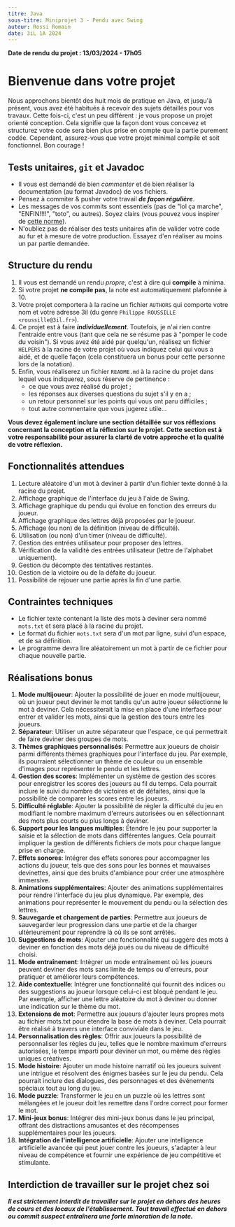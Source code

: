 ```yaml
---
titre: Java
sous-titre: Miniprojet 3 - Pendu avec Swing
auteur: Rossi Romain
date: 3iL 1A 2024
---
```


**Date de rendu du projet : 13/03/2024 - 17h05**

# Bienvenue dans votre projet

Nous approchons bientôt des huit mois de pratique en Java, et jusqu'à présent, vous avez été habitués à recevoir des sujets détaillés pour vos travaux. Cette fois-ci, c'est un peu différent : je vous propose un projet orienté conception. Cela signifie que la façon dont vous concevez et structurez votre code sera bien plus prise en compte que la partie purement codée. Cependant, assurez-vous que votre projet minimal compile et soit fonctionnel. Bon courage !

## Tests unitaires, `git` et Javadoc

- Il vous est demandé de bien *commenter* et de bien réaliser la documentation (au format Javadoc) de vos fichiers.
- Pensez à commiter & pusher votre travail ***de façon régulière***.
- Les messages de vos commits sont essentiels (pas de "lol ça marche", "ENFIN!!!!", "toto", ou autres). Soyez clairs (vous pouvez vous inspirer de [cette norme](https://buzut.net/cours/versioning-avec-git/bien-nommer-ses-commits)).
- N'oubliez pas de réaliser des tests unitaires afin de valider votre code au fur et à mesure de votre production. Essayez d'en réaliser au moins un par partie demandée.

## Structure du rendu

1. Il vous est demandé un rendu *propre*, c'est à dire qui **compile** à minima.
2. Si votre projet **ne compile pas**, la note est automatiquement plafonnée à 10.
3. Votre projet comportera à la racine un fichier `AUTHORS` qui comporte votre nom et votre adresse 3il (du genre `Philippe ROUSSILLE <roussille@3il.fr>`).
4. Ce projet est à faire ***individuellement***. Toutefois, je n'ai rien contre l'entraide entre vous (tant que cela ne se résume pas à "pomper le code du voisin"). Si vous avez été aidé par quelqu'un, réalisez un fichier `HELPERS` à la racine de votre projet où vous indiquez celui qui vous a aidé, et de quelle façon (cela constituera un bonus pour cette personne lors de la notation).
5. Enfin, vous réaliserez un fichier `README.md` à la racine du projet dans lequel vous indiquerez, sous réserve de pertinence :
    - ce que vous avez réalisé du projet ;
    - les réponses aux diverses questions du sujet s'il y en a ;
    - un retour personnel sur les points qui vous ont paru difficiles ;
    - tout autre commentaire que vous jugerez utile...

**Vous devez également inclure une section détaillée sur vos réflexions concernant la conception et la réflexion sur le projet. Cette section est à votre responsabilité pour assurer la clarté de votre approche et la qualité de votre réflexion.**

## Fonctionnalités attendues

1. Lecture aléatoire d'un mot à deviner à partir d'un fichier texte donné à la racine du projet.
2. Affichage graphique de l'interface du jeu à l'aide de Swing.
3. Affichage graphique du pendu qui évolue en fonction des erreurs du joueur.
4. Affichage graphique des lettres déjà proposées par le joueur.
5. Affichage (ou non) de la définition (niveau de difficulté).
6. Utilisation (ou non) d'un timer (niveau de difficulté).
7. Gestion des entrées utilisateur pour proposer des lettres.
8. Vérification de la validité des entrées utilisateur (lettre de l'alphabet uniquement).
9. Gestion du décompte des tentatives restantes.
10. Gestion de la victoire ou de la défaite du joueur.
11. Possibilité de rejouer une partie après la fin d'une partie.

## Contraintes techniques

- Le fichier texte contenant la liste des mots à deviner sera nommé `mots.txt` et sera placé à la racine du projet.
- Le format du fichier `mots.txt` sera d'un mot par ligne, suivi d'un espace, et de sa définition.
- Le programme devra lire aléatoirement un mot à partir de ce fichier pour chaque nouvelle partie.

## Réalisations bonus

1. **Mode multijoueur**: Ajouter la possibilité de jouer en mode multijoueur, où un joueur peut deviner le mot tandis qu'un autre joueur sélectionne le mot à deviner. Cela nécessiterait la mise en place d'une interface pour entrer et valider les mots, ainsi que la gestion des tours entre les joueurs.
2. **Séparateur**: Utiliser un autre séparateur que l'espace, ce qui permettrait de faire deviner des groupes de mots.
3. **Thèmes graphiques personnalisés**: Permettre aux joueurs de choisir parmi différents thèmes graphiques pour l'interface du jeu. Par exemple, ils pourraient sélectionner un thème de couleur ou un ensemble d'images pour représenter le pendu et les lettres.
4. **Gestion des scores**: Implémenter un système de gestion des scores pour enregistrer les scores des joueurs au fil du temps. Cela pourrait inclure le suivi du nombre de victoires et de défaites, ainsi que la possibilité de comparer les scores entre les joueurs.
5. **Difficulté réglable**: Ajouter la possibilité de régler la difficulté du jeu en modifiant le nombre maximum d'erreurs autorisées ou en sélectionnant des mots plus courts ou plus longs à deviner.
6. **Support pour les langues multiples**: Étendre le jeu pour supporter la saisie et la sélection de mots dans différentes langues. Cela pourrait impliquer la gestion de différents fichiers de mots pour chaque langue prise en charge.
7. **Effets sonores**: Intégrer des effets sonores pour accompagner les actions du joueur, tels que des sons pour les bonnes et mauvaises devinettes, ainsi que des bruits d'ambiance pour créer une atmosphère immersive.
8. **Animations supplémentaires**: Ajouter des animations supplémentaires pour rendre l'interface du jeu plus dynamique. Par exemple, des animations pour représenter le mouvement du pendu ou la sélection des lettres.
9. **Sauvegarde et chargement de parties**: Permettre aux joueurs de sauvegarder leur progression dans une partie et de la charger ultérieurement pour reprendre là où ils se sont arrêtés.
10. **Suggestions de mots**: Ajouter une fonctionnalité qui suggère des mots à deviner en fonction des mots déjà joués ou du niveau de difficulté choisi.
11. **Mode entraînement**: Intégrer un mode entraînement où les joueurs peuvent deviner des mots sans limite de temps ou d'erreurs, pour pratiquer et améliorer leurs compétences.
12. **Aide contextuelle**: Intégrer une fonctionnalité qui fournit des indices ou des suggestions au joueur lorsque celui-ci est bloqué pendant le jeu. Par exemple, afficher une lettre aléatoire du mot à deviner ou donner une indication sur le thème du mot.
13. **Extensions de mot**: Permettre aux joueurs d'ajouter leurs propres mots au fichier mots.txt pour étendre la base de mots à deviner. Cela pourrait être réalisé à travers une interface conviviale dans le jeu.
14. **Personnalisation des règles**: Offrir aux joueurs la possibilité de personnaliser les règles du jeu, telles que le nombre maximum d'erreurs autorisées, le temps imparti pour deviner un mot, ou même des règles uniques créatives.
15. **Mode histoire**: Ajouter un mode histoire narratif où les joueurs suivent une intrigue et résolvent des énigmes basées sur le jeu du pendu. Cela pourrait inclure des dialogues, des personnages et des événements spéciaux tout au long du jeu.
16. **Mode puzzle**: Transformer le jeu en un puzzle où les lettres sont mélangées et le joueur doit les remettre dans l'ordre correct pour former le mot.
17. **Mini-jeux bonus**: Intégrer des mini-jeux bonus dans le jeu principal, offrant des distractions amusantes et des récompenses supplémentaires pour les joueurs.
18. **Intégration de l'intelligence artificielle**: Ajouter une intelligence artificielle avancée qui peut jouer contre les joueurs, s'adapter à leur niveau de compétence et fournir une expérience de jeu compétitive et stimulante.

## Interdiction de travailler sur le projet chez soi

***Il est strictement interdit de travailler sur le projet en dehors des heures de cours et des locaux de l'établissement. Tout travail effectué en dehors ou commit suspect entraînera une forte minoration de la note.***
